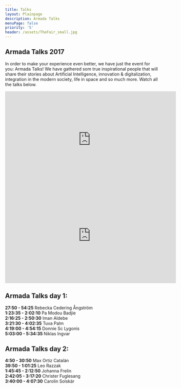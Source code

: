 ```yaml
---
title: Talks
layout: Plainpage
description: Armada Talks
menuPage: false
priority: '5'
header: /assets/TheFair_small.jpg
---
```


## Armada Talks 2017

In order to make your experience even better, we have just the event for you: Armada Talks! We have gathered som true inspirational people that will share their stories about Artificial Intelligence, innovation & digitalization, integration in the modern society, life in space and so much more. Watch all the talks below. 

<iframe width="560" height="315" src="https://www.youtube.com/embed/toLWgq9V_vk" frameborder="0" gesture="media" allow="encrypted-media" allowfullscreen></iframe>

<iframe width="560" height="315" src="https://www.youtube.com/embed/cmiXciY7anM" frameborder="0" allowfullscreen></iframe></div>

## Armada Talks day 1:

**27:50 - 54:25** Rebecka Cedering Ångström\
**1:23:35 - 2:02:10** Pa Modou Badjie\
**2:16:25 - 2:50:30** Iman Aldebe\
**3:21:30 - 4:02:35** Tuva Palm\
**4:19:00 - 4:54:15** Donnie Sc Lygonis\
**5:03:00 - 5:34:35** Niklas Ingvar

## Armada Talks day 2:

**4:50 - 30:50** Max Ortiz Catalán\
**39:50 - 1:01:25** Leo Razzak\
**1:45:45 - 2:12:50** Johanna Frelin\
**2:42:05 - 3:17:20** Christer Fuglesang\
**3:40:00 - 4:07:30** Carolin Solskär
